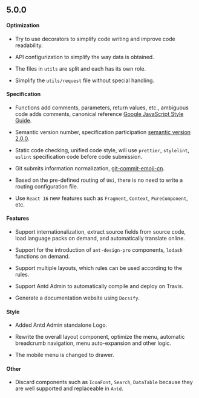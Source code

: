 ## 5.0.0

#### Optimization

- Try to use decorators to simplify code writing and improve code readability.

- API configurization to simplify the way data is obtained.

- The files in `utils` are split and each has its own role.

- Simplify the `utils/request` file without special handling.

#### Specification

- Functions add comments, parameters, return values, etc., ambiguous code adds comments, canonical reference [Google JavaScript Style Guide](https://google.github.io/styleguide/jsguide.html#appendices-jsdoc-tag-reference).
  
- Semantic version number, specification participation [semantic version 2.0.0](https://semver.org/lang/zh-CN/).

- Static code checking, unified code style, will use `prettier`, `stylelint`, `eslint` specification code before code submission.

- Git submits information normalization, [git-commit-emoji-cn](https://github.com/liuchengxu/git-commit-emoji-cn).

- Based on the pre-defined routing of `Umi`, there is no need to write a routing configuration file.

- Use `React 16` new features such as `Fragment`, `Context`, `PureComponent`, etc.

#### Features

- Support internationalization, extract source fields from source code, load language packs on demand, and automatically translate online.

- Support for the introduction of `ant-design-pro` components, `lodash` functions on demand.
  
- Support multiple layouts, which rules can be used according to the rules.

- Support Antd Admin to automatically compile and deploy on Travis.

- Generate a documentation website using `Docsify`.


#### Style

- Added Antd Admin standalone Logo.

- Rewrite the overall layout component, optimize the menu, automatic breadcrumb navigation, menu auto-expansion and other logic.

- The mobile menu is changed to drawer.

#### Other

- Discard components such as `IconFont`, `Search`, `DataTable` because they are well supported and replaceable in `Antd`.